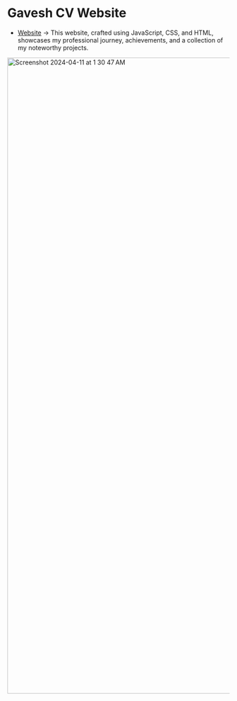 # Gavesh CV Website

- [Website](https://gaveshaggarwal.netlify.app/)
-> This website, crafted using JavaScript, CSS, and HTML, showcases my professional journey, achievements, and a collection of my noteworthy projects.
  
<img width="1437" alt="Screenshot 2024-04-11 at 1 30 47 AM" src="https://github.com/Aggarwal-Gavesh-25/Gavesh-CV/assets/118240223/f499806e-61b0-4eba-b3a3-46730f4dc050">
